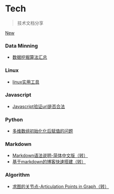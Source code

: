 # Tech

> 技术文档分享

<a  class="markdown-button" href="newBlog.md">New</a>

### Data Minning

- [数据挖掘算法汇总](datamining/数据挖掘算法汇总.md)

### Linux

- [linux实用工具](linux/linux实用工具.md)

### Javascript

- [Javascript验证url是否合法](js/javascript验证url是否合法.md)

### Python

- [多维数组初始化化后赋值的问题](python/多维数组初始化化后赋值的问题.md)

### Markdown

- [Markdown语法说明-简体中文版（转）](markdown/Markdown语法说明.md)
- [基于markdown的博客快速搭建（转）](markdown/基于markdown博客搭建.md)

### Algorithm

- [求图的关节点-Articulation Points in Graph（转）](algorithm/求图的关节点.md)
